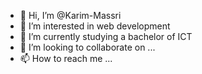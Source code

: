 - 👋 Hi, I’m @Karim-Massri
- 👀 I’m interested in web development
- 🌱 I’m currently studying a bachelor of ICT
- 💞️ I’m looking to collaborate on ...
- 📫 How to reach me ...

<!---
Karim-Massri/Karim-Massri is a ✨ special ✨ repository because its `README.md` (this file) appears on your GitHub profile.
You can click the Preview link to take a look at your changes.
--->
